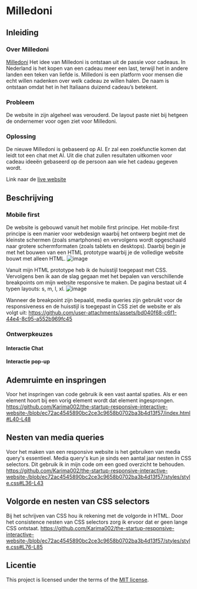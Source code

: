 # Milledoni

## Inleiding
### Over Milledoni
[Milledoni]([URL](https://milledoni.nl/)) Het idee van Milledoni is ontstaan uit de passie voor cadeaus. In Nederland is het kopen van een cadeau meer een last, terwijl het in andere landen een teken van liefde is. Milledoni is een platform voor mensen die echt willen nadenken over welk cadeau ze willen halen. De naam is ontstaan omdat het in het Italiaans duizend cadeau’s betekent.

### Probleem
De website in zijn algeheel was verouderd. De layout paste niet bij hetgeen de ondernemer voor ogen ziet voor Milledoni.


### Oplossing
De nieuwe Milledoni is gebaseerd op AI. Er zal een zoekfunctie komen dat leidt tot een chat met AI. Uit die chat zullen resultaten uitkomen voor cadeau ideeën gebaseerd op de persoon aan wie het cadeau gegeven wordt.

Link naar de [live website](https://karima002.github.io/the-startup-responsive-interactive-website-/)


## Beschrijving

### Mobile first
De website is gebouwd vanuit het mobile first principe. Het mobile-first principe is een manier voor webdesign waarbij het ontwerp begint met de kleinste schermen (zoals smartphones) en vervolgens wordt opgeschaald naar grotere schermformaten (zoals tablets en desktops). Daarbij begin je met het bouwen van een HTML prototype waarbij je de volledige website bouwt met alleen HTML.
![image](https://github.com/user-attachments/assets/b3bc2bb8-851d-4011-af0f-2dfab359a60d)

Vanuit mijn HTML prototype heb ik de huisstijl toegepast met CSS. Vervolgens ben ik aan de slag gegaan met het bepalen van verschillende breakpoints om mijn website responsive te maken. De pagina bestaat uit 4 typen layouts: s, m, l, xl.
![image](https://github.com/user-attachments/assets/e89b94e0-299f-408a-a840-ad786e01e5af)

Wanneer de breakpoint zijn bepaald, media queries zijn gebruikt voor de responsiveness en de huisstijl is toegepast in CSS ziet de website er als volgt uit:
https://github.com/user-attachments/assets/bd040f68-c6f1-44e4-8c95-a552b969fc45

### Ontwerpkeuzes

#### Interactie Chat


#### Interactie pop-up


## Ademruimte en inspringen
Voor het inspringen van code gebruik ik een vast aantal spaties. Als er een element hoort bij een vorig element wordt dat element ingesprongen.
https://github.com/Karima002/the-startup-responsive-interactive-website-/blob/ec72ac4545890bc2ce3c9658b0702ba3b4d13f57/index.html#L40-L48

## Nesten van media queries
Voor het maken van een responsive website is het gebruiken van media query's essentieel. Media query's kun je sinds een aantal jaar nesten in CSS selectors. Dit gebruik ik in mijn code om een goed overzicht te behouden. 
https://github.com/Karima002/the-startup-responsive-interactive-website-/blob/ec72ac4545890bc2ce3c9658b0702ba3b4d13f57/styles/style.css#L36-L43

## Volgorde en nesten van CSS selectors
Bij het schrijven van CSS hou ik rekening met de volgorde in HTML. Door het consistence nesten van CSS selectors zorg ik ervoor dat er geen lange CSS ontstaat. 
https://github.com/Karima002/the-startup-responsive-interactive-website-/blob/ec72ac4545890bc2ce3c9658b0702ba3b4d13f57/styles/style.css#L76-L85


## Licentie

This project is licensed under the terms of the [MIT license](./LICENSE).


